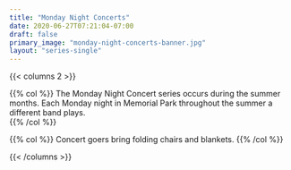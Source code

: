 ```yaml
---
title: "Monday Night Concerts"
date: 2020-06-27T07:21:04-07:00
draft: false
primary_image: "monday-night-concerts-banner.jpg"
layout: "series-single"
---
```


{{< columns 2 >}}

{{% col %}}
The Monday Night Concert series occurs during the summer months.  Each Monday 
night in Memorial Park throughout the summer a different band plays.  
{{% /col %}}

{{% col %}}
Concert goers bring folding chairs and blankets.
{{% /col %}}

{{< /columns >}}


